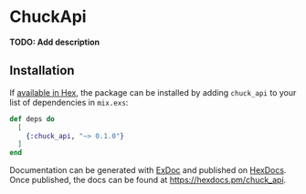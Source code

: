 # ChuckApi

**TODO: Add description**

## Installation

If [available in Hex](https://hex.pm/docs/publish), the package can be installed
by adding `chuck_api` to your list of dependencies in `mix.exs`:

```elixir
def deps do
  [
    {:chuck_api, "~> 0.1.0"}
  ]
end
```

Documentation can be generated with [ExDoc](https://github.com/elixir-lang/ex_doc)
and published on [HexDocs](https://hexdocs.pm). Once published, the docs can
be found at <https://hexdocs.pm/chuck_api>.

